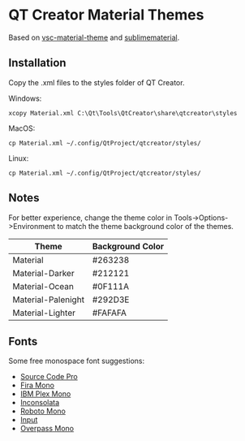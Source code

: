 # QT Creator Material Themes

Based on [vsc-material-theme](https://github.com/equinusocio/vsc-material-theme) and [sublimematerial](https://github.com/foxoman/sublimematerial). 

## Installation

Copy the .xml files to the styles folder of QT Creator. 

Windows: 
```
xcopy Material.xml C:\Qt\Tools\QtCreator\share\qtcreator\styles
```

MacOS: 
```
cp Material.xml ~/.config/QtProject/qtcreator/styles/
```

Linux: 
```
cp Material.xml ~/.config/QtProject/qtcreator/styles/
```

## Notes

For better experience, change the theme color in Tools->Options->Environment to match the theme background color of the themes. 

|Theme|Background Color|
|---|---|
|Material|#263238|
|Material-Darker|#212121|
|Material-Ocean|#0F111A|
|Material-Palenight|#292D3E|
|Material-Lighter|#FAFAFA|

## Fonts

Some free monospace font suggestions: 
- [Source Code Pro](https://fonts.google.com/specimen/Source+Code+Pro)
- [Fira Mono](https://fonts.google.com/specimen/Fira+Mono)
- [IBM Plex Mono](https://fonts.google.com/specimen/IBM+Plex+Mono)
- [Inconsolata](https://fonts.google.com/specimen/Inconsolata)
- [Roboto Mono](https://fonts.google.com/specimen/Roboto+Mono)
- [Input](http://input.fontbureau.com/)
- [Overpass Mono](https://fonts.google.com/specimen/Overpass+Mono)
